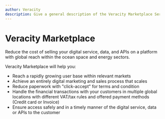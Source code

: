 ```yaml
---
author: Veracity
description: Give a general description of the Veracity Marketplace Service.
---
```


# Veracity Marketplace

Reduce the cost of selling your digital service, data, and APIs on a platform with global reach within the ocean space and energy sectors. 

Veracity Marketplace will help you:
- Reach a rapidly growing user base within relevant markets
- Achieve an entirely digital marketing and sales process that scales
- Reduce paperwork with "click-accept" for terms and condition
- Handle the financial transactions with your customers in multiple global locations with different VAT/tax rules and offered payment methods (Credit card or Invoice)
- Ensure access safely and in a timely manner of the digital service, data or APIs to the customer